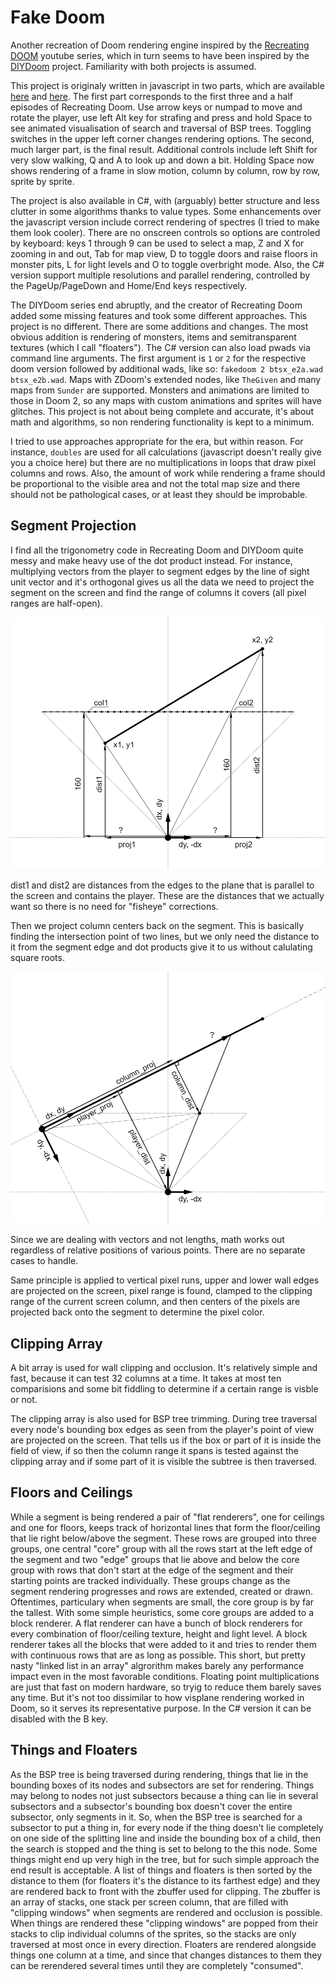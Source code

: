 # Fake Doom

Another recreation of Doom rendering engine inspired by the [Recreating DOOM](https://www.youtube.com/watch?v=KdYTvqZmyBk&list=PLi77irUVkDasNAYQPr3N8nVcJLQAlANva) youtube series, which in turn seems to have been inspired by the [DIYDoom](https://github.com/amroibrahim/DIYDoom) project. Familiarity with both projects is assumed. 

This project is originaly written in javascript in two parts, which are available [here](https://kfdf.github.io/fakedoom/js/2d.html) and [here](https://kfdf.github.io/fakedoom/js/3d.html). The first part corresponds to the first three and a half episodes of Recreating Doom. Use arrow keys or numpad to move and rotate the player, use left Alt key for strafing and press and hold Space to see animated visualisation of search and traversal of BSP trees. Toggling switches in the upper left corner changes rendering options. The second, much larger part, is the final result. Additional controls include left Shift for very slow walking, Q and A to look up and down a bit. Holding Space now shows rendering of a frame in slow motion, column by column, row by row, sprite by sprite. 

The project is also available in C#, with (arguably) better structure and less clutter in some algorithms thanks to value types. Some enhancements over the javascript version include correct rendering of spectres (I tried to make them look cooler). There are no onscreen controls so options are controled by keyboard: keys 1 through 9 can be used to select a map, Z and X for zooming in and out, Tab for map view, D to toggle doors and raise floors in monster pits, L for light levels and O to toggle overbright mode. Also, the C# version support multiple resolutions and parallel rendering, controlled by the PageUp/PageDown and Home/End keys respectively.
 
The DIYDoom series end abruptly, and the creator of Recreating Doom added some missing features and took some different approaches. This project is no different. There are some additions and changes. The most obvious addition is rendering of monsters, items and semitransparent textures (which I call "floaters"). The C# version can also load pwads via command line arguments. The first argument is `1` or `2` for the respective doom version followed by additional wads, like so: `fakedoom 2 btsx_e2a.wad btsx_e2b.wad`. Maps with ZDoom's extended nodes, like `TheGiven` and many maps from `Sunder` are supported. Monsters and animations are limited to those in Doom 2, so any maps with custom animations and sprites will have glitches. This project is not about being complete and accurate, it's about math and algorithms, so non rendering functionality is kept to a minimum.

I tried to use approaches appropriate for the era, but within reason. For instance, `doubles` are used for all calculations (javascript doesn't really give you a choice here) but there are no multiplications in loops that draw pixel columns and rows. Also, the amount of work while rendering a frame should be proportional to the visible area and not the total map size and there should not be pathological cases, or at least they should be improbable.

## Segment Projection

I find all the trigonometry code in Recreating Doom and DIYDoom quite messy and make heavy use of the dot product instead. For instance, multiplying vectors from the player to segment edges by the line of sight unit vector and it's orthogonal gives us all the data we need to project the segment on the screen and find the range of columns it covers (all pixel ranges are half-open).

![project line segment edges](plots/edges_to_screen.png)

dist1 and dist2 are distances from the edges to the plane that is parallel to the screen and contains the player. These are the distances that we actually want so there is no need for "fisheye" corrections. 

Then we project column centers back on the segment. This is basically finding the intersection point of two lines, but we only need the distance to it from the segment edge and dot products give it to us without calulating square roots.

![project segment](plots/column_to_segment.png)

Since we are dealing with vectors and not lengths, math works out regardless of relative positions of various points. There are no separate cases to handle.

Same principle is applied to vertical pixel runs, upper and lower wall edges are projected on the screen, pixel range is found, clamped to the clipping range of the current screen column, and then centers of the pixels are projected back onto the segment to determine the pixel color.

## Clipping Array

A bit array is used for wall clipping and occlusion. It's relatively simple and fast, because it can test 32 columns at a time. It takes at most ten comparisions and some bit fiddling to determine if a certain range is visble or not. 

The clipping array is also used for BSP tree trimming. During tree traversal every node's bounding box edges as seen from the player's point of view are projected on the screen. That tells us if the box or part of it is inside the field of view, if so then the column range it spans is tested against the clipping array and if some part of it is visible the subtree is then traversed.

## Floors and Ceilings

While a segment is being rendered a pair of "flat renderers", one for ceilings and one for floors, keeps track of horizontal lines that form the floor/ceiling that lie right below/above the segment. These rows are grouped into three groups, one central "core" group with all the rows start at the left edge of the segment and two "edge" groups that lie above and below the core group with rows that don't start at the edge of the segment and their starting points are tracked individually. These groups change as the segment rendering progresses and rows are extended, created or drawn. Oftentimes, particulary when segments are small, the core group is by far the tallest. With some simple heuristics, some core groups are added to a block renderer. A flat renderer can have a bunch of block renderers for every combination of floor/ceiling texture, height and light level. A block renderer takes all the blocks that were added to it and tries to render them with continuous rows that are as long as possible. This short, but pretty nasty "linked list in an array" algrorithm makes barely any performance impact even in the most favorable conditions. Floating point multiplications are just that fast on modern hardware, so tryig to reduce them barely saves any time. But it's not too dissimilar to how visplane rendering worked in Doom, so it serves its representative purpose. In the C# version it can be disabled with the B key.

## Things and Floaters

As the BSP tree is being traversed during rendering, things that lie in the bounding boxes of its nodes and subsectors are set for rendering. Things may belong to nodes not just subsectors because a thing can lie in several subsectors and a subsector's bounding box doesn't cover the entire subsector, only segments in it. So, when the BSP tree is searched for a subsector to put a thing in, for every node if the thing doesn't lie completely on one side of the splitting line and inside the bounding box of a child, then the search is stopped and the thing is set to belong to the this node. Some things might end up very high in the tree, but for such simple approach the end result is acceptable.
A list of things and floaters is then sorted by the distance to them (for floaters it's the distance to its farthest edge) and they are rendered back to front with the zbuffer used for clipping. The zbuffer is an array of stacks, one stack per screen column, that are filled with "clipping windows" when segments are rendered and occlusion is possible. When things are rendered these "clipping windows" are popped from their stacks to clip individual columns of the sprites, so the stacks are only traversed at most once in every direction. Floaters are rendered alongside things one column at a time, and since that changes distances to them they can be rerendered several times until they are completely "consumed".
